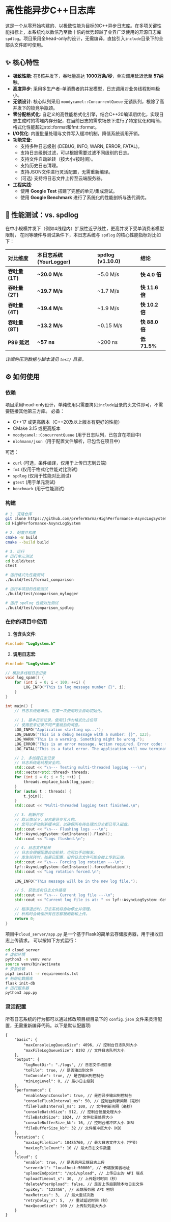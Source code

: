 # 高性能异步C++日志库

这是一个从零开始构建的、以极致性能为目标的C++异步日志库。在多项关键性能指标上，本系统均以数倍乃至数十倍的优势超越了业界广泛使用的开源日志库 `spdlog`。项目采用全head-only的设计，无需编译，直接引入`include`目录下的全部头文件即可使用。

## ✨ 核心特性

- **极致性能**: 在8核并发下，吞吐量高达 **1000万条/秒**，单次调用延迟低至 **57纳秒**。
- **高度异步**: 采用多生产者-单消费者的并发模型，日志调用对业务线程影响极小。
- **无锁设计**: 核心队列采用 `moodycamel::ConcurrentQueue` 无锁队列，根除了高并发下的锁竞争瓶颈。
- **零分配格式化**: 自定义的高性能格式化引擎，结合C++20编译期优化，实现日志生成时的零堆内存分配，在当前日志的需求场景下进行了特定优化和精简，格式化性能超过std::format和fmt::format。
- **I/O优化**: 内置批量处理与文件写入缓冲机制，降低系统调用开销。
- **功能完备**:
    - 支持多种日志级别 (DEBUG, INFO, WARN, ERROR, FATAL)。
    - 支持日志级别过滤，可以根据需要过滤不同级别的日志。
    - 支持文件自动轮转（按大小/按时间）。
    - 支持历史日志清理。
    - 支持JSON文件进行灵活配置，无需重新编译。
    - (可选) 支持将日志文件上传至云端服务器。
- **工程实践**:
    - 使用 **Google Test** 搭建了完整的单元/集成测试。
    - 使用 **Google Benchmark** 进行了系统化的性能剖析与迭代调优。

## 🚀 性能测试：vs. spdlog
在中小规模并发下（例如4线程内）扩展性近乎线性，更高并发下受单消费者模型限制，
在同等硬件与测试条件下，本日志系统与 `spdlog` 的核心性能指标对比如下：

| 对比维度        | **本日志系统 (YourLogger)** | spdlog (v1.10.0) | **结论**       |
| :-------------- | :-------------------------- | :--------------- | :------------- |
| **吞吐量 (1T)** | **~20.0 M/s**               | ~5.0 M/s         | **快 4.0 倍**  |
| **吞吐量 (2T)** | **~19.7 M/s**               | ~1.7 M/s         | **快 11.6 倍** |
| **吞吐量 (4T)** | **~19.4 M/s**               | ~1.9 M/s         | **快 10.2 倍** |
| **吞吐量 (8T)** | **~13.2 M/s**               | ~0.15 M/s        | **快 88.0 倍** |
| **P99 延迟**    | **~57 ns**                  | ~200 ns          | **低 71.5%**   |

*详细的压测数据与脚本请见 `test/` 目录。*

## ⚙️ 如何使用

### 依赖
项目采用head-only设计，单纯使用只需要拷贝`include`目录的头文件即可，不需要链接其他第三方库。
必备：
- C++17 或更高版本（C++20及以上版本有更好的性能）
- CMake 3.15 或更高版本
- `moodycamel::ConcurrentQueue` (用于日志队列，已包含在项目中)
- `nlohmann/json`（用于配置文件解析，已包含在项目中）

可选：
- `curl` (可选，条件编译，仅用于上传日志到云端)
- `fmt` (仅用于格式化性能对比测试)
- `spdlog` (仅用于性能对比测试)
- `gtest` (用于单元测试)
- `benchmark` (用于性能测试)

### 构建

```bash
# 1. 克隆仓库
git clone https://github.com/preferWarma/HighPerformance-AsyncLogSystem.git
cd HighPerformance-AsyncLogSystem

# 2. 配置并构建
cmake -B build
cmake --build build

# 3. 运行
# 运行单元测试
cd build/test
ctest

# 运行格式化性能测试
./build/test/format_comparison

# 运行本项目的性能测试
./build/test/comparison_mylogger

# 运行 spdlog 性能对比测试
./build/test/comparison_spdlog
```

### 在你的项目中使用

1.  **包含头文件**:
  ```cpp
  #include "LogSystem.h"
  ```
2.  **调用日志宏**:
  ```cpp
  #include "LogSystem.h"

  // 模拟多线程日志记录
  void log_spam() {
      for (int i = 0; i < 100; ++i) {
          LOG_INFO("This is log message number {}", i);
      }
  }

  int main() {
      // 日志系统是单例，在第一次使用时会自动初始化。
      
      // 1. 基本日志记录，使用{}作为格式化占位符
      // 使用宏来记录不同严重级别的消息。
      LOG_INFO("Application starting up...");
      LOG_DEBUG("This is a debug message with a number: {}", 123);
      LOG_WARN("This is a warning. Something might be wrong.");
      LOG_ERROR("This is an error message. Action required. Error code: {}", 500);
      LOG_FATAL("This is a fatal error. The application will now terminate.");

      // 2. 多线程日志记录
      // 日志系统是线程安全的。
      std::cout << "\n--- Testing multi-threaded logging ---\n";
      std::vector<std::thread> threads;
      for (int i = 0; i < 5; ++i) {
          threads.emplace_back(log_spam);
      }
      for (auto& t : threads) {
          t.join();
      }
      std::cout << "Multi-threaded logging test finished.\n";

      // 3. 刷新日志
      // 默认情况下，日志是异步写入的。
      // 您可以手动刷新缓冲区，以确保所有待处理的日志都已写入磁盘。
      std::cout << "\n--- Flushing logs ---\n";
      lyf::AsyncLogSystem::GetInstance().Flush();
      std::cout << "Logs flushed.\n";

      // 4. 日志文件轮转
      // 日志会根据配置自动轮转，也可以手动触发。
      // 发生轮转时，如果已配置，旧的日志文件可能会被上传到云端。
      std::cout << "\n--- Forcing log rotation ---\n";
      lyf::AsyncLogSystem::GetInstance().forceRotation();
      std::cout << "Log rotation forced.\n";
      
      LOG_INFO("This message will be in the new log file.");

      // 5. 获取当前日志文件路径
      std::cout << "\n--- Current log file ---\n";
      std::cout << "Current log file is at: " << lyf::AsyncLogSystem::GetInstance().getCurrentLogFilePath() << std::endl;

      // 程序退出时，日志系统将自动停止并清理。
      // 析构时会确保所有日志都被刷新和上传。
      return 0;
  }
  ```
项目中`cloud_server/app.py` 是一个基于Flask的简单云存储服务器，用于接收日志上传请求。 可以按如下方式运行：
```bash
cd cloud_server
# 虚拟环境
python3 -m venv venv
source venv/bin/activate
# 安装依赖
pip3 install -r requirements.txt
# 初始化数据库
flask init-db
# 运行服务器
python3 app.py
```
### 灵活配置

所有日志系统的行为都可以通过修改项目根目录下的 `config.json` 文件来灵活配置，无需重新编译代码。以下是默认配置项:

```jsonc
{
    "basic": {
        "maxConsoleLogQueueSize": 4096, // 控制台日志队列大小
        "maxFileLogQueueSize": 8192 // 文件日志队列大小
    },
    "output": {
        "logRootDir": "./logs", // 日志文件根目录
        "toFile": true, // 是否输出到文件
        "toConsole": true, // 是否输出到控制台
        "minLogLevel": 0, // 最小日志级别
    },
    "performance": {
        "enableAsyncConsole": true, // 是否异步输出到控制台
        "consoleFlushInterval_ms": 50, // 控制台刷新间隔（毫秒）
        "fileFlushInterval_ms": 100, // 文件刷新间隔（毫秒）
        "consoleBatchSize": 512, // 控制台批量处理大小
        "fileBatchSize": 1024, // 文件批量处理大小
        "consoleBufferSize_kb": 16, // 控制台缓冲区大小（KB）
        "fileBufferSize_kb": 32 // 文件缓冲区大小（KB）
    },
    "rotation": {
        "maxLogFileSize": 10485760, // 最大日志文件大小（字节）
        "maxLogFileCount": 10 // 最大日志文件数量
    },
    "cloud": {
        "enable": true, // 是否启用云端日志上传
        "serverUrl": "localhost:50000", // 云端服务器地址
        "uploadEndpoint": "/api/upload", // 上传日志的 API 端点
        "uploadTimeout_s": 30,  // 上传超时时间（秒）
        "deleteAfterUpload": false, // 是否上传后删除本地日志文件
        "apiKey": "123456", // 云端服务器 API 密钥
        "maxRetries": 3,  // 最大重试次数
        "retryDelay_s": 5,  // 重试延迟时间（秒）
        "maxQueueSize": 100 // 上传队列最大大小
    }
}
```